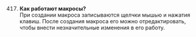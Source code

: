 417. **Как работают макросы?**  
При создании макроса записываются щелчки мышью и нажатия клавиш. После создания макроса его можно отредактировать, чтобы внести незначительные изменения в его работу.
